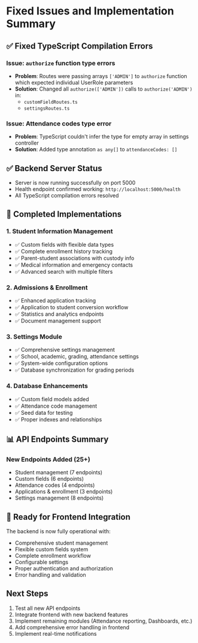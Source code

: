 # Fixed Issues and Implementation Summary

## ✅ Fixed TypeScript Compilation Errors

### Issue: `authorize` function type errors
- **Problem**: Routes were passing arrays `['ADMIN']` to `authorize` function which expected individual UserRole parameters
- **Solution**: Changed all `authorize(['ADMIN'])` calls to `authorize('ADMIN')` in:
  - `customFieldRoutes.ts`
  - `settingsRoutes.ts`

### Issue: Attendance codes type error
- **Problem**: TypeScript couldn't infer the type for empty array in settings controller
- **Solution**: Added type annotation `as any[]` to `attendanceCodes: []`

## ✅ Backend Server Status
- Server is now running successfully on port 5000
- Health endpoint confirmed working: `http://localhost:5000/health`
- All TypeScript compilation errors resolved

## 🎯 Completed Implementations

### 1. Student Information Management
- ✅ Custom fields with flexible data types
- ✅ Complete enrollment history tracking
- ✅ Parent-student associations with custody info
- ✅ Medical information and emergency contacts
- ✅ Advanced search with multiple filters

### 2. Admissions & Enrollment
- ✅ Enhanced application tracking
- ✅ Application to student conversion workflow
- ✅ Statistics and analytics endpoints
- ✅ Document management support

### 3. Settings Module
- ✅ Comprehensive settings management
- ✅ School, academic, grading, attendance settings
- ✅ System-wide configuration options
- ✅ Database synchronization for grading periods

### 4. Database Enhancements
- ✅ Custom field models added
- ✅ Attendance code management
- ✅ Seed data for testing
- ✅ Proper indexes and relationships

## 📊 API Endpoints Summary

### New Endpoints Added (25+)
- Student management (7 endpoints)
- Custom fields (6 endpoints)
- Attendance codes (4 endpoints)
- Applications & enrollment (3 endpoints)
- Settings management (8 endpoints)

## 🚀 Ready for Frontend Integration

The backend is now fully operational with:
- Comprehensive student management
- Flexible custom fields system
- Complete enrollment workflow
- Configurable settings
- Proper authentication and authorization
- Error handling and validation

## Next Steps
1. Test all new API endpoints
2. Integrate frontend with new backend features
3. Implement remaining modules (Attendance reporting, Dashboards, etc.)
4. Add comprehensive error handling in frontend
5. Implement real-time notifications